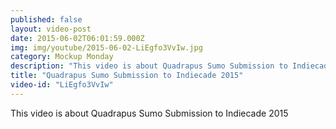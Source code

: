 ```yaml
---
published: false
layout: video-post
date: 2015-06-02T06:01:59.000Z
img: img/youtube/2015-06-02-LiEgfo3VvIw.jpg
category: Mockup Monday
description: "This video is about Quadrapus Sumo Submission to Indiecade 2015"
title: "Quadrapus Sumo Submission to Indiecade 2015"
video-id: "LiEgfo3VvIw"
---
```

This video is about Quadrapus Sumo Submission to Indiecade 2015
